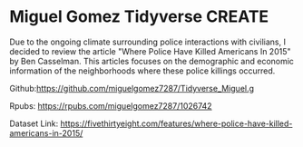 # Miguel Gomez Tidyverse CREATE

Due to the ongoing climate surrounding police interactions with civilians, I decided to review the article  "Where Police Have Killed Americans In 2015" by Ben Casselman. This articles focuses on the demographic and economic information of the neighborhoods where these police killings occurred. 

Github:https://github.com/miguelgomez7287/Tidyverse_Miguel.g

Rpubs: https://rpubs.com/miguelgomez7287/1026742

Dataset Link: https://fivethirtyeight.com/features/where-police-have-killed-americans-in-2015/
